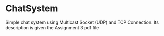 # ChatSystem
Simple chat system using Multicast Socket (UDP) and TCP Connection.
Its description is given the Assignment 3 pdf file
